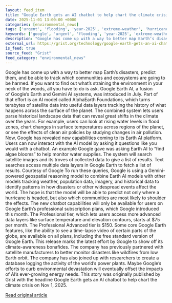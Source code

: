 ```yaml
---
layout: feed_item
title: "Google Earth gets an AI chatbot to help chart the climate crisis"
date: 2025-11-01 13:00:00 +0000
categories: [environmental_news]
tags: ['urgent', 'flooding', 'year-2025', 'extreme-weather', 'hurricane', 'wildfires', 'tropical-storms']
keywords: ['google', 'urgent', 'flooding', 'year-2025', 'extreme-weather', 'hurricane', 'gets', 'earth']
description: "Google has come up with a way to better map Earth’s disasters, predict them, and be able to track which communities and ecosystems are going to be harmed"
external_url: https://grist.org/technology/google-earth-gets-an-ai-chatbot-to-help-chart-the-climate-crisis/
is_feed: true
source_feed: "Grist"
feed_category: "environmental_news"
---
```


Google has come up with a way to better map Earth’s disasters, predict them, and be able to track which communities and ecosystems are going to be harmed. If you want to find out what’s straining the environment in your neck of the woods, all you have to do is ask. Google Earth AI, a fusion of&nbsp;Google’s Earth&nbsp;and&nbsp;Gemini AI&nbsp;systems, was&nbsp;introduced in July. Part of that effort is an AI model called&nbsp;AlphaEarth Foundations, which turns terabytes of satellite data into useful data layers tracking the history of what happens across the surface of the planet. The combined system lets users parse historical landscape data that can reveal great shifts in the climate over the years. For example, users can look at rising water levels in flood zones, chart changes in surface temperatures across regions of the planet, or see the effects of clean air policies by studying changes in air pollution. Now, Google has revealed new capabilities coming to its Earth AI platform. Users can now interact with the AI model by asking it questions like you would with a chatbot. An example Google gave was asking Earth AI to “find algae blooms” to help monitor water supplies. The system will search satellite images and its troves of collected data to give a list of results. Text searches access multiple data layers in Google Earth to fetch a list of results. Courtesy of Google To run these queries, Google is using a Gemini-powered&nbsp;geospatial reasoning&nbsp;model to combine Earth AI models with other models tracking weather, population data, imagery, and historical data to identify patterns in how disasters or other widespread events affect the world. The hope is that the model will be able to predict not only where a hurricane is headed, but also which communities are most likely to shoulder the effects. The new chatbot capabilities will only be available for users on Google Earth’s professional subscription plans, which Google introduced this month. The Professional tier, which lets users access more advanced data layers like surface temperature and elevation contours, starts at $75 per month. The Professional Advanced tier is $150. Some core Google Earth features, like the ability to see a time-lapse video of certain parts of the globe, are available on all plans, including the free standard version of Google Earth. This release marks the latest effort by Google to show off its climate-awareness bonafides. The company has previously partnered with satellite manufacturers to better monitor disasters like wildfires from low Earth orbit. The company has also joined up with researchers to create a database logging the activity of the world’s power plants. Maybe Google’s efforts to curb environmental devastation will eventually offset the impacts of AI’s ever-growing energy needs. This story was originally published by Grist with the headline Google Earth gets an AI chatbot to help chart the climate crisis on Nov 1, 2025.

[Read original article](https://grist.org/technology/google-earth-gets-an-ai-chatbot-to-help-chart-the-climate-crisis/)
